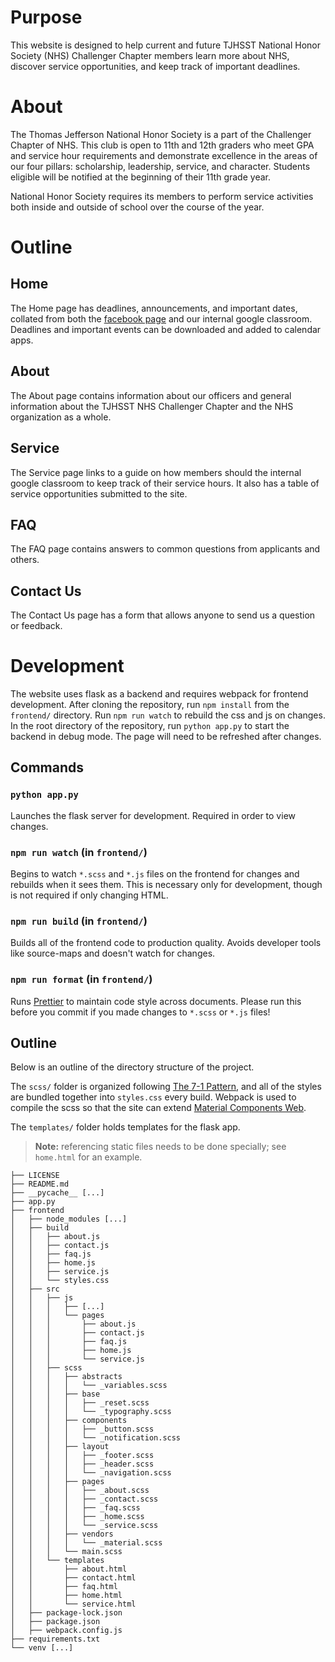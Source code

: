 # Purpose

This website is designed to help current and future TJHSST National Honor Society (NHS) Challenger Chapter members learn more about NHS, discover service opportunities, and keep track of important deadlines.

# About

The Thomas Jefferson National Honor Society is a part of the Challenger Chapter of NHS. This club is open to 11th and 12th graders who meet GPA and service hour requirements and demonstrate excellence in the areas of our four pillars: scholarship, leadership, service, and character. Students eligible will be notified at the beginning of their 11th grade year.

National Honor Society requires its members to perform service activities both inside and outside of school over the course of the year.

# Outline

## Home

The Home page has deadlines, announcements, and important dates, collated from both the [facebook page](https://www.facebook.com/tjhsstnhs/) and our internal google classroom. Deadlines and important events can be downloaded and added to calendar apps.

## About

The About page contains information about our officers and general information about the TJHSST NHS Challenger Chapter and the NHS organization as a whole.

## Service

The Service page links to a guide on how members should the internal google classroom to keep track of their service hours. It also has a table of service opportunities submitted to the site.

## FAQ

The FAQ page contains answers to common questions from applicants and others.

## Contact Us

The Contact Us page has a form that allows anyone to send us a question or feedback.

# Development

The website uses flask as a backend and requires webpack for frontend development. After cloning the repository, run `npm install` from the `frontend/` directory. Run `npm run watch` to rebuild the css and js on changes. In the root directory of the repository, run `python app.py` to start the backend in debug mode. The page will need to be refreshed after changes.

## Commands

### `python app.py`

Launches the flask server for development. Required in order to view changes.

### `npm run watch` (in `frontend/`)

Begins to watch `*.scss` and `*.js` files on the frontend for changes and rebuilds when it sees them. This is necessary only for development, though is not required if only changing HTML.

### `npm run build` (in `frontend/`)

Builds all of the frontend code to production quality. Avoids developer tools like source-maps and doesn't watch for changes.

### `npm run format` (in `frontend/`)

Runs [Prettier](https://prettier.io/) to maintain code style across documents. Please run this before you commit if you made changes to `*.scss` or `*.js` files!

## Outline

Below is an outline of the directory structure of the project.

The `scss/` folder is organized following [The 7-1 Pattern](https://sass-guidelin.es/#the-7-1-pattern), and all of the styles are bundled together into `styles.css` every build. Webpack is used to compile the scss so that the site can extend [Material Components Web](https://github.com/material-components/material-components-web).

The `templates/` folder holds templates for the flask app.

> **Note:** referencing static files needs to be done specially; see `home.html` for an example.

```
├── LICENSE
├── README.md
├── __pycache__ [...]
├── app.py
├── frontend
│   ├── node_modules [...]
│   ├── build
│   │   ├── about.js
│   │   ├── contact.js
│   │   ├── faq.js
│   │   ├── home.js
│   │   ├── service.js
│   │   └── styles.css
│   ├── src
│   │   ├── js
│   │   │   ├── [...]
│   │   │   └── pages
│   │   │       ├── about.js
│   │   │       ├── contact.js
│   │   │       ├── faq.js
│   │   │       ├── home.js
│   │   │       └── service.js
│   │   ├── scss
│   │   │   ├── abstracts
│   │   │   │   └── _variables.scss
│   │   │   ├── base
│   │   │   │   ├── _reset.scss
│   │   │   │   └── _typography.scss
│   │   │   ├── components
│   │   │   │   ├── _button.scss
│   │   │   │   └── _notification.scss
│   │   │   ├── layout
│   │   │   │   ├── _footer.scss
│   │   │   │   ├── _header.scss
│   │   │   │   └── _navigation.scss
│   │   │   ├── pages
│   │   │   │   ├── _about.scss
│   │   │   │   ├── _contact.scss
│   │   │   │   ├── _faq.scss
│   │   │   │   ├── _home.scss
│   │   │   │   └── _service.scss
│   │   │   ├── vendors
│   │   │   │   └── _material.scss
│   │   │   └── main.scss
│   │   └── templates
│   │       ├── about.html
│   │       ├── contact.html
│   │       ├── faq.html
│   │       ├── home.html
│   │       └── service.html
│   ├── package-lock.json
│   ├── package.json
│   ├── webpack.config.js
├── requirements.txt
└── venv [...]
```
